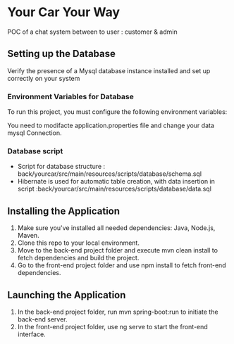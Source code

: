 # Your Car Your Way

POC of a chat system between to user : customer & admin

## Setting up the Database

Verify the presence of a Mysql database instance installed and set up correctly on your system

### Environment Variables for Database

To run this project, you must configure the following environment variables:

You need to modifacte application.properties file and change your data mysql Connection.

### Database script

- Script for database structure : back/yourcar/src/main/resources/scripts/database/schema.sql
- Hibernate is used for automatic table creation, with data insertion in script :back/yourcar/src/main/resources/scripts/database/data.sql

## Installing the Application

1. Make sure you've installed all needed dependencies: Java, Node.js, Maven.
2. Clone this repo to your local environment.
3. Move to the back-end project folder and execute mvn clean install to fetch dependencies and build the project.
4. Go to the front-end project folder and use npm install to fetch front-end dependencies.

## Launching the Application

1. In the back-end project folder, run mvn spring-boot:run to initiate the back-end server.
2. In the front-end project folder, use ng serve to start the front-end interface.
